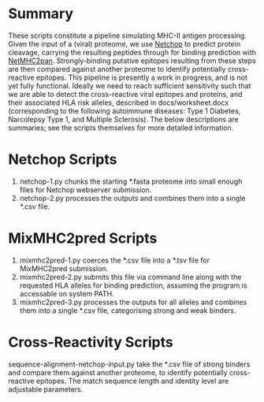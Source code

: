 # Summary
These scripts constitute a pipeline simulating MHC-II antigen processing. Given the input of a (viral) proteome, we use [Netchop](https://services.healthtech.dtu.dk/services/NetChop-3.1/) to predict protein cleavage, carrying the resulting peptides through for binding prediction with [NetMHC2pan](https://github.com/GfellerLab/MixMHC2pred). Strongly-binding putative epitopes resulting from these steps are then compared against another proteome to identify potentially cross-reactive epitopes. This pipeline is presently a work in progress, and is not yet fully functional. Ideally we need to reach sufficient sensitivity such that we are able to detect the cross-reactive viral epitopes and proteins, and their associated HLA risk alleles, described in docs/worksheet.docx (corresponding to the following autoimmune diseases: Type 1 Diabetes, Narcolepsy Type 1, and Multiple Sclerosis). The below descriptions are summaries; see the scripts themselves for more detailed information.

# Netchop Scripts
1. netchop-1.py chunks the starting *.fasta proteome into small enough files for Netchop webserver submission.
2. netchop-2.py processes the outputs and combines them into a single *.csv file.

# MixMHC2pred Scripts
1. mixmhc2pred-1.py coerces the *.csv file into a *.tsv file for MixMHC2pred submission.
2. mixmhc2pred-2.py submits this file via command line along with the requested HLA alleles for binding prediction, assuming the program is accessable on system PATH.
3. mixmhc2pred-3.py processes the outputs for all alleles and combines them into a single *.csv file, categorising strong and weak binders.

# Cross-Reactivity Scripts
sequence-alignment-netchop-input.py take the *.csv file of strong binders and compare them against another proteome, to identify potentially cross-reactive epitopes. The match sequence length and identity level are adjustable parameters.
